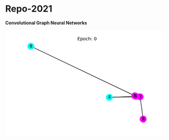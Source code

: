 # Repo-2021

<b>Convolutional Graph Neural Networks </b>  
  
<img src=https://github.com/RubensZimbres/Repo-2021/blob/main/Graph-Networks/movie.gif>
